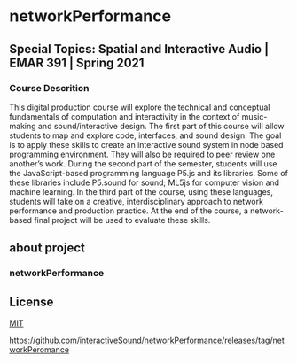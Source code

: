 # networkPerformance
## Special Topics: Spatial and Interactive Audio | EMAR 391 | Spring 2021 

### Course Descrition 

This digital production course will explore the technical and conceptual fundamentals of computation and interactivity in the context of music-making and sound/interactive design. 
The first part of this course will allow students to map and explore code, interfaces, and sound design. 
The goal is to apply these skills to create an interactive sound system in node based programming environment. 
They will also be required to peer review one another’s work. During the second part of the semester, students will use the JavaScript-based programming language P5.js and its libraries. Some of these libraries include P5.sound for sound; ML5js for computer vision and machine learning. 
In the third part of the course, using these languages, students will take on a creative, interdisciplinary approach to network performance and production practice. At the end of the course, a network-based final project will be used to evaluate these skills.



about project
-------------------

### networkPerformance


License
-------

[MIT](LICENSE.md)

https://github.com/interactiveSound/networkPerformance/releases/tag/networkPeromance
